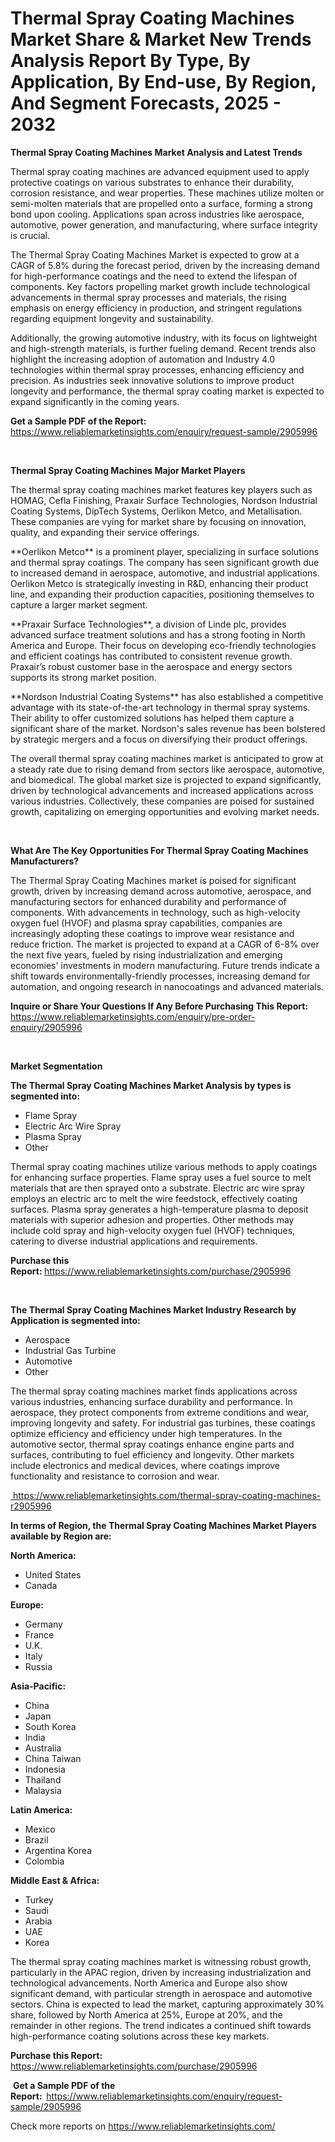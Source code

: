 <p><h1>Thermal Spray Coating Machines Market Share & Market New Trends Analysis Report By Type, By Application, By End-use, By Region, And Segment Forecasts, 2025 - 2032</h1></p><p><strong>Thermal Spray Coating Machines Market Analysis and Latest Trends</strong></p>
<p><p>Thermal spray coating machines are advanced equipment used to apply protective coatings on various substrates to enhance their durability, corrosion resistance, and wear properties. These machines utilize molten or semi-molten materials that are propelled onto a surface, forming a strong bond upon cooling. Applications span across industries like aerospace, automotive, power generation, and manufacturing, where surface integrity is crucial.</p><p>The Thermal Spray Coating Machines Market is expected to grow at a CAGR of 5.8% during the forecast period, driven by the increasing demand for high-performance coatings and the need to extend the lifespan of components. Key factors propelling market growth include technological advancements in thermal spray processes and materials, the rising emphasis on energy efficiency in production, and stringent regulations regarding equipment longevity and sustainability.</p><p>Additionally, the growing automotive industry, with its focus on lightweight and high-strength materials, is further fueling demand. Recent trends also highlight the increasing adoption of automation and Industry 4.0 technologies within thermal spray processes, enhancing efficiency and precision. As industries seek innovative solutions to improve product longevity and performance, the thermal spray coating market is expected to expand significantly in the coming years.</p></p>
<p><strong>Get a Sample PDF of the Report:&nbsp;</strong> <a href="https://www.reliablemarketinsights.com/enquiry/request-sample/2905996?utm_campaign=3223&utm_medium=2&utm_source=Github&utm_content=ia&utm_term=12032025&utm_id=thermal-spray-coating-machines">https://www.reliablemarketinsights.com/enquiry/request-sample/2905996</a></p>
<p>&nbsp;</p>
<p><strong>Thermal Spray Coating Machines Major Market Players</strong></p>
<p><p>The thermal spray coating machines market features key players such as HOMAG, Cefla Finishing, Praxair Surface Technologies, Nordson Industrial Coating Systems, DipTech Systems, Oerlikon Metco, and Metallisation. These companies are vying for market share by focusing on innovation, quality, and expanding their service offerings.</p><p>**Oerlikon Metco** is a prominent player, specializing in surface solutions and thermal spray coatings. The company has seen significant growth due to increased demand in aerospace, automotive, and industrial applications. Oerlikon Metco is strategically investing in R&D, enhancing their product line, and expanding their production capacities, positioning themselves to capture a larger market segment.</p><p>**Praxair Surface Technologies**, a division of Linde plc, provides advanced surface treatment solutions and has a strong footing in North America and Europe. Their focus on developing eco-friendly technologies and efficient coatings has contributed to consistent revenue growth. Praxair’s robust customer base in the aerospace and energy sectors supports its strong market position.</p><p>**Nordson Industrial Coating Systems** has also established a competitive advantage with its state-of-the-art technology in thermal spray systems. Their ability to offer customized solutions has helped them capture a significant share of the market. Nordson's sales revenue has been bolstered by strategic mergers and a focus on diversifying their product offerings.</p><p>The overall thermal spray coating machines market is anticipated to grow at a steady rate due to rising demand from sectors like aerospace, automotive, and biomedical. The global market size is projected to expand significantly, driven by technological advancements and increased applications across various industries. Collectively, these companies are poised for sustained growth, capitalizing on emerging opportunities and evolving market needs.</p></p>
<p>&nbsp;</p>
<p><strong>What Are The Key Opportunities For Thermal Spray Coating Machines Manufacturers?</strong></p>
<p><p>The Thermal Spray Coating Machines market is poised for significant growth, driven by increasing demand across automotive, aerospace, and manufacturing sectors for enhanced durability and performance of components. With advancements in technology, such as high-velocity oxygen fuel (HVOF) and plasma spray capabilities, companies are increasingly adopting these coatings to improve wear resistance and reduce friction. The market is projected to expand at a CAGR of 6-8% over the next five years, fueled by rising industrialization and emerging economies' investments in modern manufacturing. Future trends indicate a shift towards environmentally-friendly processes, increasing demand for automation, and ongoing research in nanocoatings and advanced materials.</p></p>
<p><strong>Inquire or Share Your Questions If Any Before Purchasing This Report:</strong> <a href="https://www.reliablemarketinsights.com/enquiry/pre-order-enquiry/2905996?utm_campaign=3223&utm_medium=2&utm_source=Github&utm_content=ia&utm_term=12032025&utm_id=thermal-spray-coating-machines">https://www.reliablemarketinsights.com/enquiry/pre-order-enquiry/2905996</a></p>
<p>&nbsp;</p>
<p><strong>Market Segmentation</strong></p>
<p><strong>The Thermal Spray Coating Machines Market Analysis by types is segmented into:</strong></p>
<p><ul><li>Flame Spray</li><li>Electric Arc Wire Spray</li><li>Plasma Spray</li><li>Other</li></ul></p>
<p><p>Thermal spray coating machines utilize various methods to apply coatings for enhancing surface properties. Flame spray uses a fuel source to melt materials that are then sprayed onto a substrate. Electric arc wire spray employs an electric arc to melt the wire feedstock, effectively coating surfaces. Plasma spray generates a high-temperature plasma to deposit materials with superior adhesion and properties. Other methods may include cold spray and high-velocity oxygen fuel (HVOF) techniques, catering to diverse industrial applications and requirements.</p></p>
<p><strong>Purchase this Report:&nbsp;</strong><a href="https://www.reliablemarketinsights.com/purchase/2905996?utm_campaign=3223&utm_medium=2&utm_source=Github&utm_content=ia&utm_term=12032025&utm_id=thermal-spray-coating-machines">https://www.reliablemarketinsights.com/purchase/2905996</a></p>
<p>&nbsp;</p>
<p><strong>The Thermal Spray Coating Machines Market Industry Research by Application is segmented into:</strong></p>
<p><ul><li>Aerospace</li><li>Industrial Gas Turbine</li><li>Automotive</li><li>Other</li></ul></p>
<p><p>The thermal spray coating machines market finds applications across various industries, enhancing surface durability and performance. In aerospace, they protect components from extreme conditions and wear, improving longevity and safety. For industrial gas turbines, these coatings optimize efficiency and efficiency under high temperatures. In the automotive sector, thermal spray coatings enhance engine parts and surfaces, contributing to fuel efficiency and longevity. Other markets include electronics and medical devices, where coatings improve functionality and resistance to corrosion and wear.</p></p>
<p><a href="https://www.reliablemarketinsights.com/thermal-spray-coating-machines-r2905996?utm_campaign=3223&utm_medium=2&utm_source=Github&utm_content=ia&utm_term=12032025&utm_id=thermal-spray-coating-machines">&nbsp;https://www.reliablemarketinsights.com/thermal-spray-coating-machines-r2905996</a></p>
<p><strong>In terms of Region, the Thermal Spray Coating Machines Market Players available by Region are:</strong></p>
<p>
    <p> <strong> North America: </strong>
        <ul>
            <li>United States</li>
            <li>Canada</li>
        </ul>
        </p> 
    <p> <strong> Europe: </strong>
        <ul>
            <li>Germany</li>
            <li>France</li>
            <li>U.K.</li>
            <li>Italy</li>
            <li>Russia</li>
        </ul>
        </p> 
    <p> <strong> Asia-Pacific: </strong>
        <ul>
            <li>China</li>
            <li>Japan</li>
            <li>South Korea</li>
            <li>India</li>
            <li>Australia</li>
            <li>China Taiwan</li>
            <li>Indonesia</li>
            <li>Thailand</li>
            <li>Malaysia</li>
        </ul>
        </p> 
    <p> <strong> Latin America: </strong>
        <ul>
            <li>Mexico</li>
            <li>Brazil</li>
            <li>Argentina Korea</li>
            <li>Colombia</li>
        </ul>
        </p> 
    <p> <strong> Middle East & Africa: </strong>
        <ul>
            <li>Turkey</li>
            <li>Saudi</li>
            <li>Arabia</li>
            <li>UAE</li>
            <li>Korea</li>
        </ul>
    </p>
    </p>
<p><p>The thermal spray coating machines market is witnessing robust growth, particularly in the APAC region, driven by increasing industrialization and technological advancements. North America and Europe also show significant demand, with particular strength in aerospace and automotive sectors. China is expected to lead the market, capturing approximately 30% share, followed by North America at 25%, Europe at 20%, and the remainder in other regions. The trend indicates a continued shift towards high-performance coating solutions across these key markets.</p></p>
<p><strong>Purchase this Report: </strong><a href="https://www.reliablemarketinsights.com/purchase/2905996?utm_campaign=3223&utm_medium=2&utm_source=Github&utm_content=ia&utm_term=12032025&utm_id=thermal-spray-coating-machines">https://www.reliablemarketinsights.com/purchase/2905996</a></p>
<p>&nbsp;<strong>Get a Sample PDF of the Report:&nbsp;&nbsp;</strong><a href="https://www.reliablemarketinsights.com/enquiry/request-sample/2905996?utm_campaign=3223&utm_medium=2&utm_source=Github&utm_content=ia&utm_term=12032025&utm_id=thermal-spray-coating-machines">https://www.reliablemarketinsights.com/enquiry/request-sample/2905996</a></p>
<p><strong></strong></p>
<p>Check more reports on <a href="https://www.reliablemarketinsights.com/?utm_campaign=3223&utm_medium=2&utm_source=Github&utm_content=ia&utm_term=12032025&utm_id=thermal-spray-coating-machines">https://www.reliablemarketinsights.com/</a></p>